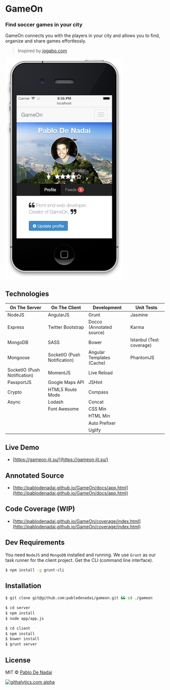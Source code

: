 GameOn
======

### Find soccer games in your city
GameOn connects you with the players in your city and allows you to find, organize and share games effortlessly.

> Inspired by [jogabo.com](http://www.jogabo.com)

![Screenshot](/screenshot.png)

Technologies
------------
| On The Server  | On The Client | Development | Unit Tests |
| -------------- |---------------| ------------| ---------- |
| NodeJS | AngularJS | Grunt | Jasmine |
| Express | Twitter Bootstrap | Docco (Annotated source) | Karma |
| MongoDB | SASS | Bower | Istanbul (Test coverage)
| Mongoose | SocketIO (Push Notification) | Angular Templates (Cache) | PhantomJS |
| SocketIO (Push Notification) | MomentJS | Live Reload |  |
| PassportJS | Google Maps API | JSHint |  |
| Crypto | HTML5 Route Mode | Compass |  |
| Async | Lodash | Concat |  |
|  | Font Awesome | CSS Min |  |
|  |  | HTML Min |  |
|  |  | Auto Prefixer |  |
|  |  | Uglify |  |

Live Demo
---------
- [https://gameon.jit.su/](https://gameon.jit.su/)

Annotated Source
----------------
- [http://pablodenadai.github.io/GameOn/docs/app.html](http://pablodenadai.github.io/GameOn/docs/app.html)

Code Coverage (WIP)
-------------------
- [http://pablodenadai.github.io/GameOn/coverage/index.html](http://pablodenadai.github.io/GameOn/coverage/index.html)

Dev Requirements
------------
You need `NodeJS` and `MongoDB` installed and running.
We use `Grunt` as our task runner for the client project. Get the CLI (command line interface).

```bash
$ npm install -g grunt-cli
```

Installation
------------
```bash
$ git clone git@github.com:pablodenadai/gameon.git && cd ./gameon
```

```bash
$ cd server
$ npm install
$ node app/app.js
```

```bash
$ cd client
$ npm install
$ bower install
$ grunt server
```

License
-------
MIT © [Pablo De Nadai](http://www.twitter.com/pablodenadai)

[![githalytics.com alpha](https://cruel-carlota.pagodabox.com/7da1667e7af286435d4348d18b6a52a6 "githalytics.com")](http://githalytics.com/pablodenadai/GameOn)
